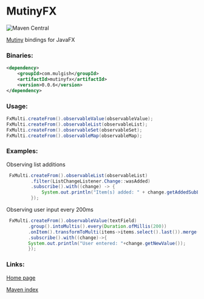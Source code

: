 # MutinyFX

![Maven Central](https://img.shields.io/maven-central/v/com.mulgish/mutinyfx?style=for-the-badge)

[Mutiny](https://smallrye.io/smallrye-mutiny/) bindings for JavaFX

### Binaries:

```xml
<dependency>
    <groupId>com.mulgish</groupId>
    <artifactId>mutinyfx</artifactId>
    <version>0.0.6</version>
</dependency>
```

### Usage:

```java
FxMulti.createFrom().observableValue(observableValue);
FxMulti.createFrom().observableList(observableList);
FxMulti.createFrom().observableSet(observableSet);
FxMulti.createFrom().observableMap(observableMap);
```

### Examples:

Observing list additions

```java
 FxMulti.createFrom().observableList(observableList)
         .filter(ListChangeListener.Change::wasAdded)
         .subscribe().with((change) -> {
             System.out.println("Item(s) added: " + change.getAddedSubList());
         });
```

Observing user input every 200ms

```java
 FxMulti.createFrom().observableValue(textField)
        .group().intoMultis().every(Duration.ofMillis(200))
        .onItem().transformToMulti(items->items.select().last()).merge()
        .subscribe().with((change)->{
        System.out.println("User entered: "+change.getNewValue());
        });
```

### Links:

[Home page](https://mulgish.github.io/MutinyFX/)

[Maven index](https://search.maven.org/artifact/com.mulgish/mutinyfx)
